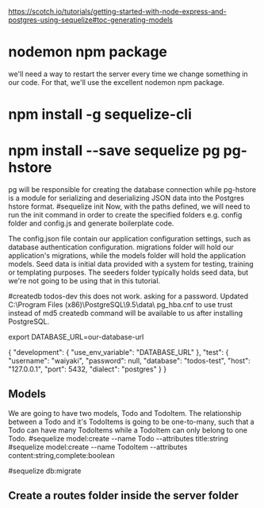 https://scotch.io/tutorials/getting-started-with-node-express-and-postgres-using-sequelize#toc-generating-models
# nodemon npm package
we'll need a way to restart the server every time we change something in our code. For that, we'll use the excellent nodemon npm package.

# npm install -g sequelize-cli
# npm install --save sequelize pg pg-hstore
pg will be responsible for creating the database connection while pg-hstore is a module for serializing and deserializing JSON data into the Postgres hstore format.
#sequelize init
Now, with the paths defined, we will need to run the init command in order to create the specified folders e.g. config folder and config.js and generate boilerplate code.

The config.json file contain our application configuration settings, such as database authentication configuration.
migrations folder will hold our application's migrations, while the models folder will hold the application models.
Seed data is initial data provided with a system for testing, training or templating purposes. The seeders folder typically holds seed data, but we're not going to be using that in this tutorial.


#createdb todos-dev
this does not work. asking for a password. Updated C:\Program Files (x86)\PostgreSQL\9.5\data\ pg_hba.cnf to use trust instead of md5
createdb command will be available to us after installing PostgreSQL.

export DATABASE_URL=our-database-url

{
  "development": {
    "use_env_variable": "DATABASE_URL"
  },
  "test": {
    "username": "waiyaki",
    "password": null,
    "database": "todos-test",
    "host": "127.0.0.1",
    "port": 5432,
    "dialect": "postgres"
  }
}

## Models
We are going to have two models, Todo and TodoItem. The relationship between a Todo and it's TodoItems is going to be one-to-many, such that a Todo can have many TodoItems while a TodoItem can only belong to one Todo.
#sequelize model:create --name Todo --attributes title:string
#sequelize model:create --name TodoItem --attributes content:string,complete:boolean

#sequelize db:migrate

## Create a routes folder inside the server folder
